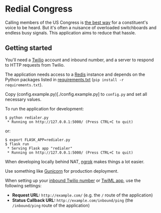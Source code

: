 # Redial Congress

Calling members of the US Congress is [the best way](https://www.nytimes.com/2016/11/22/us/politics/heres-why-you-should-call-not-email-your-legislators.html) for a constituent's voice to be heard. But it's often a nuisance of overloaded switchboards and endless busy signals. This application aims to reduce that hassle.

## Getting started

You'll need a [Twilio](https://www.twilio.com) account and inbound number, and a server to respond to HTTP requests from Twilio.

The application needs access to a [Redis](https://redis.io/) instance and depends on the Python packages listed in [requirements.txt](./requirements.txt) (``pip install -r requirements.txt``).

Copy (config.example.py)[./config.example.py] to `config.py` and set all necessary values.

To run the application for development:

```
$ python redialer.py
 * Running on http://127.0.0.1:5000/ (Press CTRL+C to quit)
```
or:

```
$ export FLASK_APP=redialer.py
$ flask run
 * Serving Flask app "redialer"
 * Running on http://127.0.0.1:5000/ (Press CTRL+C to quit)
```

When developing locally behind NAT, [ngrok](https://ngrok.com/) makes things a lot easier.

Use something like [Gunicorn](http://flask.pocoo.org/docs/0.12/deploying/wsgi-standalone/) for production deployment.

When setting up your [inbound Twilio number](https://www.twilio.com/console/phone-numbers/incoming) or [TwiML app](https://www.twilio.com/console/phone-numbers/dev-tools/twiml-apps), use the following settings:
- **Request URL:** `http://example.com/` (e.g. the `/` route of the application)
- **Status Callback URL:** `http://example.com/inbound/ping` (the `/inbound/ping` route of the application)
